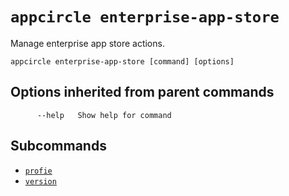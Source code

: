 # `appcircle enterprise-app-store`

Manage enterprise app store actions.

```plaintext
appcircle enterprise-app-store [command] [options]
```

## Options inherited from parent commands

```plaintext
      --help   Show help for command
```

## Subcommands

- [`profie`](profile/index.md)
- [`version`](version/index.md)

